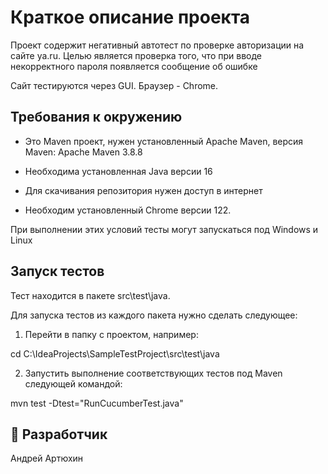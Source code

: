 
# Краткое описание проекта

Проект содержит негативный автотест по проверке авторизации на сайте ya.ru.
Целью является проверка того, что при вводе некорректного пароля появляется сообщение об ошибке

Сайт тестируются через GUI. Браузер - Chrome.




## Требования к окружению

- Это Maven проект, нужен установленный Apache Maven, версия Maven: Apache Maven 3.8.8

- Необходима установленная Java версии 16

- Для скачивания репозитория нужен доступ в интернет

- Необходим установленный Chrome версии 122.

При выполнении этих условий тесты могут запускаться под Windows и Linux



## Запуск тестов

Тест находится в пакете src\test\java.



Для запуска тестов из каждого пакета нужно сделать следующее:

1. Перейти в папку с проектом, например:

cd C:\IdeaProjects\SampleTestProject\src\test\java

2. Запустить выполнение соответствующих тестов под Maven следующей командой:

 mvn test -Dtest="RunCucumberTest.java"




## 🚀 Разработчик
Андрей Артюхин


